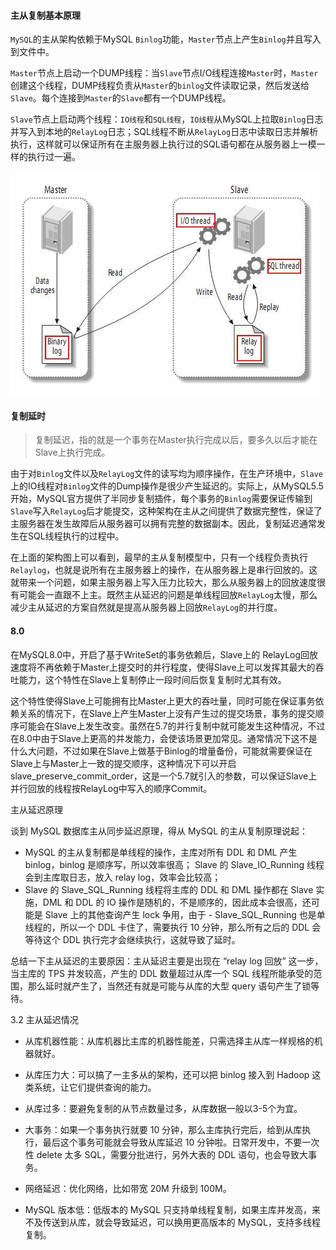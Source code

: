 #### 主从复制基本原理

`MySQL`的主从架构依赖于MySQL `Binlog`功能，`Master`节点上产生`Binlog`并且写入到文件中。

`Master`节点上启动一个DUMP线程：当`Slave`节点I/O线程连接`Master`时，`Master`创建这个线程，DUMP线程负责从`Master`的`binlog`文件读取记录，然后发送给`Slave`。每个连接到`Master`的`Slave`都有一个DUMP线程。

`Slave`节点上启动两个线程：`IO线程`和`SQL线程`，`IO线程`从MySQL上拉取`Binlog`日志并写入到本地的`RelayLog`日志；SQL线程不断从`RelayLog`日志中读取日志并解析执行，这样就可以保证所有在主服务器上执行过的SQL语句都在从服务器上一模一样的执行过一遍。

![](assets/markdown-img-paste-20200707111503392.png)


#### 复制延时

> 复制延迟，指的就是一个事务在Master执行完成以后，要多久以后才能在Slave上执行完成。


由于对`Binlog`文件以及`RelayLog`文件的读写均为顺序操作，在生产环境中，`Slave`上的IO线程对`Binlog`文件的Dump操作是很少产生延迟的。实际上，从MySQL5.5开始，MySQL官方提供了半同步复制插件，每个事务的`Binlog`需要保证传输到`Slave`写入`RelayLog`后才能提交，这种架构在主从之间提供了数据完整性，保证了主服务器在发生故障后从服务器可以拥有完整的数据副本。因此，复制延迟通常发生在SQL线程执行的过程中。

在上面的架构图上可以看到，最早的主从复制模型中，只有一个线程负责执行`Relaylog`，也就是说所有在主服务器上的操作，在从服务器上是串行回放的。这就带来一个问题，如果主服务器上写入压力比较大，那么从服务器上的回放速度很有可能会一直跟不上主。既然主从延迟的问题是单线程回放`RelayLog`太慢，那么减少主从延迟的方案自然就是提高从服务器上回放`RelayLog`的并行度。

#### 8.0
在MySQL8.0中，开启了基于WriteSet的事务依赖后，Slave上的 RelayLog回放速度将不再依赖于Master上提交时的并行程度，使得Slave上可以发挥其最大的吞吐能力，这个特性在Slave上复制停止一段时间后恢复复制时尤其有效。

这个特性使得Slave上可能拥有比Master上更大的吞吐量，同时可能在保证事务依赖关系的情况下，在Slave上产生Master上没有产生过的提交场景，事务的提交顺序可能会在Slave上发生改变。虽然在5.7的并行复制中就可能发生这种情况，不过在8.0中由于Slave上更高的并发能力，会使该场景更加常见。通常情况下这不是什么大问题，不过如果在Slave上做基于Binlog的增量备份，可能就需要保证在Slave上与Master上一致的提交顺序，这种情况下可以开启slave_preserve_commit_order，这是一个5.7就引入的参数，可以保证Slave上并行回放的线程按RelayLog中写入的顺序Commit。


主从延迟原理

谈到 MySQL 数据库主从同步延迟原理，得从 MySQL 的主从复制原理说起：

- MySQL 的主从复制都是单线程的操作，主库对所有 DDL 和 DML 产生 binlog，binlog 是顺序写，所以效率很高；
Slave 的 Slave_IO_Running 线程会到主库取日志，放入 relay log，效率会比较高；
- Slave 的 Slave_SQL_Running 线程将主库的 DDL 和 DML 操作都在 Slave 实施，DML 和 DDL 的 IO 操作是随机的，不是顺序的，因此成本会很高，还可能是 Slave 上的其他查询产生 lock 争用，由于 - Slave_SQL_Running 也是单线程的，所以一个 DDL 卡住了，需要执行 10 分钟，那么所有之后的 DDL 会等待这个 DDL 执行完才会继续执行，这就导致了延时。

总结一下主从延迟的主要原因：主从延迟主要是出现在 “relay log 回放” 这一步，当主库的 TPS 并发较高，产生的 DDL 数量超过从库一个 SQL 线程所能承受的范围，那么延时就产生了，当然还有就是可能与从库的大型 query 语句产生了锁等待。

3.2 主从延迟情况

- 从库机器性能：从库机器比主库的机器性能差，只需选择主从库一样规格的机器就好。

- 从库压力大：可以搞了一主多从的架构，还可以把 binlog 接入到 Hadoop 这类系统，让它们提供查询的能力。

- 从库过多：要避免复制的从节点数量过多，从库数据一般以3-5个为宜。

- 大事务：如果一个事务执行就要 10 分钟，那么主库执行完后，给到从库执行，最后这个事务可能就会导致从库延迟 10 分钟啦。日常开发中，不要一次性 delete 太多 SQL，需要分批进行，另外大表的 DDL 语句，也会导致大事务。

- 网络延迟：优化网络，比如带宽 20M 升级到 100M。

- MySQL 版本低：低版本的 MySQL 只支持单线程复制，如果主库并发高，来不及传送到从库，就会导致延迟，可以换用更高版本的 MySQL，支持多线程复制。
